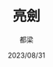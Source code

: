 ---
title: "亮劍"
author: '都梁'
date: '2023/08/31'
isbn: '97-5033-1186-X'
imageDir: ''
blockquote: '「」'
---